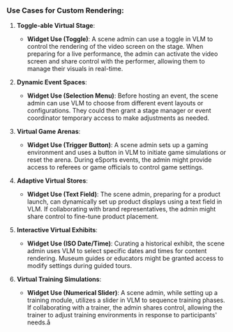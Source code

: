 ### **Use Cases for Custom Rendering**:

1. **Toggle-able Virtual Stage**:
   - **Widget Use (Toggle)**: A scene admin can use a toggle in VLM to control the rendering of the video screen on the stage. When preparing for a live performance, the admin can activate the video screen and share control with the performer, allowing them to manage their visuals in real-time.

2. **Dynamic Event Spaces**:
   - **Widget Use (Selection Menu)**: Before hosting an event, the scene admin can use VLM to choose from different event layouts or configurations. They could then grant a stage manager or event coordinator temporary access to make adjustments as needed.

3. **Virtual Game Arenas**:
   - **Widget Use (Trigger Button)**: A scene admin sets up a gaming environment and uses a button in VLM to initiate game simulations or reset the arena. During eSports events, the admin might provide access to referees or game officials to control game settings.

4. **Adaptive Virtual Stores**:
   - **Widget Use (Text Field)**: The scene admin, preparing for a product launch, can dynamically set up product displays using a text field in VLM. If collaborating with brand representatives, the admin might share control to fine-tune product placement.

5. **Interactive Virtual Exhibits**:
   - **Widget Use (ISO Date/Time)**: Curating a historical exhibit, the scene admin uses VLM to select specific dates and times for content rendering. Museum guides or educators might be granted access to modify settings during guided tours.

6. **Virtual Training Simulations**:
   - **Widget Use (Numerical Slider)**: A scene admin, while setting up a training module, utilizes a slider in VLM to sequence training phases. If collaborating with a trainer, the admin shares control, allowing the trainer to adjust training environments in response to participants' needs.å